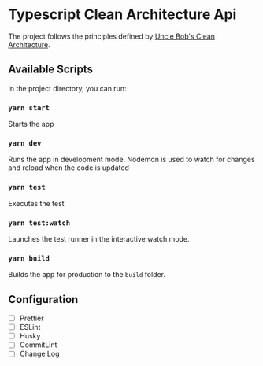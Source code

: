 # Typescript Clean Architecture Api

The project follows the principles defined by [Uncle Bob's Clean Architecture](https://blog.cleancoder.com/uncle-bob/2012/08/13/the-clean-architecture.html).

## Available Scripts

In the project directory, you can run:

### `yarn start`

Starts the app

### `yarn dev`

Runs the app in development mode. Nodemon is used to watch for changes and reload when the code is updated

### `yarn test`

Executes the test

### `yarn test:watch`

Launches the test runner in the interactive watch mode.

### `yarn build`

Builds the app for production to the `build` folder.

## Configuration

- [ ] Prettier
- [ ] ESLint
- [ ] Husky
- [ ] CommitLint
- [ ] Change Log
